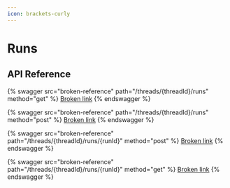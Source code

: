```yaml
---
icon: brackets-curly
---
```


# Runs

## API Reference

{% swagger src="broken-reference" path="/threads/{threadId}/runs" method="get" %}
[Broken link](broken-reference)
{% endswagger %}

{% swagger src="broken-reference" path="/threads/{threadId}/runs" method="post" %}
[Broken link](broken-reference)
{% endswagger %}

{% swagger src="broken-reference" path="/threads/{threadId}/runs/{runId}" method="post" %}
[Broken link](broken-reference)
{% endswagger %}

{% swagger src="broken-reference" path="/threads/{threadId}/runs/{runId}" method="get" %}
[Broken link](broken-reference)
{% endswagger %}
